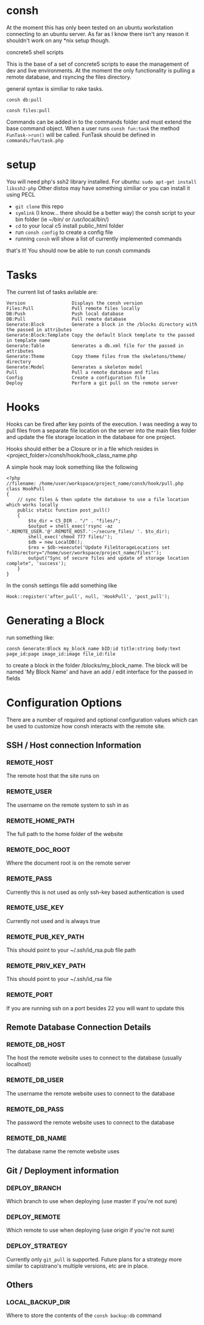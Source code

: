 consh
=====

At the moment this has only been tested on an ubuntu workstation connecting to an ubuntu server. As far as I know there isn't any reason it shouldn't work on any *nix setup though.

concrete5 shell scripts

This is the base of a set of concrete5 scripts to ease the management of dev and live environments. At the moment the only functionality is pulling a remote database, and rsyncing the files directory.

general syntax is similiar to rake tasks.

```consh db:pull```

```consh files:pull```

Commands can be added in to the commands folder and must extend the base command object. When a user runs ```consh fun:task```
the method ```FunTask->run()``` will be called. FunTask should be defined in ```commands/fun/task.php```

setup
=====

You will need php's ssh2 library installed. For ubuntu: ```sudo apt-get install libssh2-php``` Other distos may have something similiar or you can install it using PECL

* ```git clone``` this repo
* ```symlink``` (I know... there should be a better way) the consh script to your bin folder (ie ~/bin/ or /usr/local/bin/)
* ```cd``` to your local c5 install public_html folder
* run ```consh config``` to create a config file
* running ```consh``` will show a list of currently implemented commands

that's it! You should now be able to run consh commands

Tasks
=====

The current list of tasks avilable are:
```
Version                 Displays the consh version
Files:Pull              Pull remote files locally
DB:Push                 Push local database
DB:Pull                 Pull remote database
Generate:Block          Generate a block in the /blocks directory with the passed in attributes
Generate:Block:Template Copy the default block template to the passed in template name
Generate:Table          Generates a db.xml file for the passed in attributes
Generate:Theme          Copy theme files from the skeletons/theme/ directory
Generate:Model          Generates a skeleton model
Pull                    Pull a remote database and files
Config                  Create a configuration file
Deploy                  Perform a git pull on the remote server
```

Hooks
=====

Hooks can be fired after key points of the execution. I was needing a way to pull files from a separate file location on the server into the main files folder and update the file storage location in the database for one project.

Hooks should either be a Closure or in a file which resides in <project_folder>/consh/hook/hook_class_name.php

A simple hook may look something like the following

```
<?php
//filename: /home/user/workspace/project_name/consh/hook/pull.php
class HookPull
{
    // sync files & then update the database to use a file location which works locally
    public static function post_pull()
    {
        $to_dir = C5_DIR . "/" . "files/";
        $output = shell_exec('rsync -az '.REMOTE_USER.'@'.REMOTE_HOST.':~/secure_files/ '. $to_dir);
        shell_exec('chmod 777 files/');
        $db = new LocalDB();
        $res = $db->execute('Update FileStorageLocations set fslDirectory="/home/user/workspace/project_name/files"');
        output("Sync of secure files and update of storage location complete", 'success');
    }
}
```

In the consh settings file add something like


```
Hook::register('after_pull', null, 'HookPull', 'post_pull');
```

Generating a Block
==================

run something like:

```
consh Generate:Block my_block_name bID:id title:string body:text page_id:page image_id:image file_id:file
```

to create a block in the folder /blocks/my_block_name. The block will be named 'My Block Name' and have an add / edit interface for the passed in fields


Configuration Options
=====================

There are a number of required and optional configuration values which can be used to customize how consh interacts with the remote site.

## SSH / Host connection Information

### REMOTE_HOST

The remote host that the site runs on

### REMOTE_USER

The username on the remote system to ssh in as

### REMOTE_HOME_PATH

The full path to the home folder of the website

### REMOTE_DOC_ROOT

Where the document root is on the remote server

### REMOTE_PASS

Currently this is not used as only ssh-key based authentication is used

### REMOTE_USE_KEY

Currently not used and is always true

### REMOTE_PUB_KEY_PATH

This should point to your ~/.ssh/id_rsa.pub file path

### REMOTE_PRIV_KEY_PATH

This should point to your ~/.ssh/id_rsa file

### REMOTE_PORT

If you are running ssh on a port besides 22 you will want to update this

## Remote Database Connection Details

### REMOTE_DB_HOST

The host the remote website uses to connect to the database (usually localhost)

### REMOTE_DB_USER

The username the remote website uses to connect to the database

### REMOTE_DB_PASS

The password the remote website uses to connect to the database

### REMOTE_DB_NAME

The database name the remote website uses

## Git / Deployment information

### DEPLOY_BRANCH

Which branch to use when deploying (use master if you're not sure)

### DEPLOY_REMOTE

Which remote to use when deploying (use origin if you're not sure)

### DEPLOY_STRATEGY

Currently only ```git_pull``` is supported. Future plans for a strategy more similar to capistrano's multiple versions, etc are in place.

## Others

### LOCAL_BACKUP_DIR

Where to store the contents of the ```consh backup:db``` command